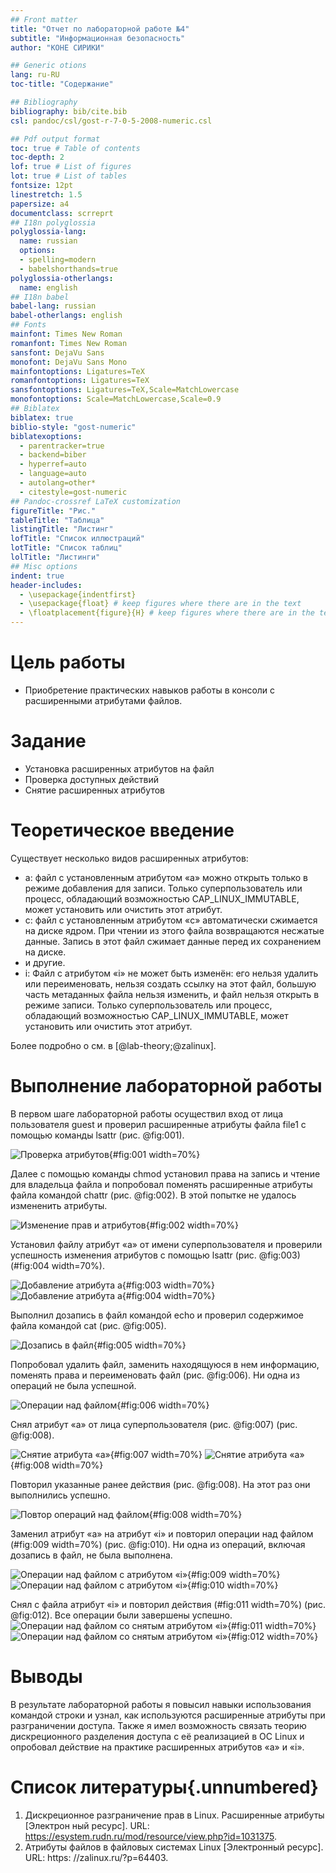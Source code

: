 ```yaml
---
## Front matter
title: "Отчет по лабораторной работе №4"
subtitle: "Информационная безопасность"
author: "КОНЕ СИРИКИ"

## Generic otions
lang: ru-RU
toc-title: "Содержание"

## Bibliography
bibliography: bib/cite.bib
csl: pandoc/csl/gost-r-7-0-5-2008-numeric.csl

## Pdf output format
toc: true # Table of contents
toc-depth: 2
lof: true # List of figures
lot: true # List of tables
fontsize: 12pt
linestretch: 1.5
papersize: a4
documentclass: scrreprt
## I18n polyglossia
polyglossia-lang:
  name: russian
  options:
  - spelling=modern
  - babelshorthands=true
polyglossia-otherlangs:
  name: english
## I18n babel
babel-lang: russian
babel-otherlangs: english
## Fonts
mainfont: Times New Roman
romanfont: Times New Roman
sansfont: DejaVu Sans
monofont: DejaVu Sans Mono
mainfontoptions: Ligatures=TeX
romanfontoptions: Ligatures=TeX
sansfontoptions: Ligatures=TeX,Scale=MatchLowercase
monofontoptions: Scale=MatchLowercase,Scale=0.9
## Biblatex
biblatex: true
biblio-style: "gost-numeric"
biblatexoptions:
  - parentracker=true
  - backend=biber
  - hyperref=auto
  - language=auto
  - autolang=other*
  - citestyle=gost-numeric
## Pandoc-crossref LaTeX customization
figureTitle: "Рис."
tableTitle: "Таблица"
listingTitle: "Листинг"
lofTitle: "Список иллюстраций"
lotTitle: "Список таблиц"
lolTitle: "Листинги"
## Misc options
indent: true
header-includes:
  - \usepackage{indentfirst}
  - \usepackage{float} # keep figures where there are in the text
  - \floatplacement{figure}{H} # keep figures where there are in the text
---
```


# Цель работы

- Приобретение практических навыков работы в консоли с расширенными атрибутами файлов.

# Задание

- Установка расширенных атрибутов на файл
- Проверка доступных действий
- Снятие расширенных атрибутов

# Теоретическое введение

Существует несколько видов расширенных атрибутов:

- a: файл с установленным атрибутом «a» можно открыть только в режиме добавления для записи. Только суперпользователь или процесс, обладающий возможностью CAP_LINUX_IMMUTABLE, может установить или очистить этот атрибут.
- c: файл с установленным атрибутом «c» автоматически сжимается на диске ядром. При чтении из этого файла возвращаются несжатые данные. Запись в этот файл сжимает данные перед их сохранением на диске.
- и другие. 
- i: Файл с атрибутом «i» не может быть изменён: его нельзя удалить или переименовать, нельзя создать ссылку на этот файл, большую часть метаданных файла нельзя изменить, и файл нельзя открыть в режиме записи. Только суперпользователь или процесс, обладающий возможностью CAP_LINUX_IMMUTABLE, может установить или очистить этот атрибут.

Более подробно о см. в [@lab-theory;@zalinux].

# Выполнение лабораторной работы

В первом шаге лабораторной работы осуществил вход от лица пользователя guest и проверил расширенные атрибуты файла file1 с помощью команды lsattr (рис. @fig:001).

![Проверка атрибутов](image/1.png){#fig:001 width=70%}

Далее с помощью команды chmod установил права на запись и чтение для владельца файла и попробовал поменять расширенные атрибуты файла командой chattr (рис. @fig:002). В этой попытке не удалось измененить атрибуты.

![Изменение прав и атрибутов](image/2.png){#fig:002 width=70%}

Установил файлу атрибут «a» от имени суперпользователя и проверили успешность изменения атрибутов с помощью lsattr (рис. @fig:003) (#fig:004 width=70%).

![Добавление атрибута a](image/3.png){#fig:003 width=70%}
![Добавление атрибута a](image/4.png){#fig:004 width=70%}

Выполнил дозапись в файл командой echo и проверил содержимое файла командой cat (рис. @fig:005).

![Дозапись в файл](image/5.png){#fig:005 width=70%}

Попробовал удалить файл, заменить находящуюся в нем информацию, поменять права и переименовать файл (рис. @fig:006). Ни одна из операций не была успешной.

![Операции над файлом](image/6.png){#fig:006 width=70%}

Снял атрибут «a» от лица суперпользователя (рис. @fig:007) (рис. @fig:008).

![Снятие атрибута «a»](image/7.png){#fig:007 width=70%}
![Снятие атрибута «a»](image/8.png){#fig:008 width=70%}

Повторил указанные ранее действия (рис. @fig:008). На этот раз они выполнились успешно.

![Повтор операций над файлом](image/8.png){#fig:008 width=70%}

Заменил атрибут «a» на атрибут «i» и повторил операции над файлом (#fig:009 width=70%) (рис. @fig:010). Ни одна из операций, включая дозапись в файл, не была выполнена.

![Операции над файлом с атрибутом «i»](image/9.png){#fig:009 width=70%}
![Операции над файлом с атрибутом «i»](image/10.png){#fig:010 width=70%}

Снял с файла атрибут «i» и повторил действия (#fig:011 width=70%) (рис. @fig:012). Все операции были завершены успешно.
![Операции над файлом со снятым атрибутом «i»](image/11.png){#fig:011 width=70%}
![Операции над файлом со снятым атрибутом «i»](image/12.png){#fig:012 width=70%}

# Выводы

В результате лабораторной работы я повысил навыки использования командой строки и узнал, как используются расширенные атрибуты при разграничении доступа. Также я имел возможность связать теорию дискреционного разделения доступа с её реализацией в ОС Linux и опробовал действие на практике расширенных атрибутов «а» и «i».

# Список литературы{.unnumbered}

1. Дискреционное разграничение прав в Linux. Расширенные атрибуты [Электрон
ный ресурс]. URL: https://esystem.rudn.ru/mod/resource/view.php?id=1031375.
2. Атрибуты файлов в файловых системах Linux [Электронный ресурс]. URL: https:
//zalinux.ru/?p=64403. 